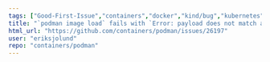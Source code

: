 ```yaml
---
tags: ["Good-First-Issue","containers","docker","kind/bug","kubernetes","linux","oci","stale-issue","triaged"]
title: "`podman image load` fails with `Error: payload does not match any of the supported image formats:` on a system with low disk space"
html_url: "https://github.com/containers/podman/issues/26197"
user: "eriksjolund"
repo: "containers/podman"
---
```


